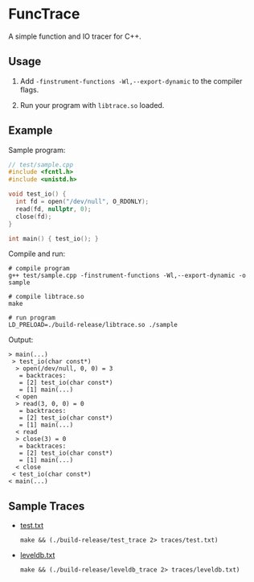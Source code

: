 # FuncTrace

A simple function and IO tracer for C++.

## Usage

1. Add `-finstrument-functions -Wl,--export-dynamic` to the compiler flags.

2. Run your program with `libtrace.so` loaded.

## Example

Sample program:

```cpp
// test/sample.cpp
#include <fcntl.h>
#include <unistd.h>

void test_io() {
  int fd = open("/dev/null", O_RDONLY);
  read(fd, nullptr, 0);
  close(fd);
}

int main() { test_io(); }
```

Compile and run:

```shell
# compile program
g++ test/sample.cpp -finstrument-functions -Wl,--export-dynamic -o sample

# compile libtrace.so
make

# run program
LD_PRELOAD=./build-release/libtrace.so ./sample
```

Output:

```shell
> main(...)
 > test_io(char const*)
  > open(/dev/null, 0, 0) = 3
   = backtraces: 
   = [2] test_io(char const*)
   = [1] main(...)
  < open
  > read(3, 0, 0) = 0
   = backtraces: 
   = [2] test_io(char const*)
   = [1] main(...)
  < read
  > close(3) = 0
   = backtraces: 
   = [2] test_io(char const*)
   = [1] main(...)
  < close
 < test_io(char const*)
< main(...)
```

## Sample Traces

- [test.txt](https://raw.githubusercontent.com/ShawnZhong/FuncTrace/main/traces/test.txt)

  ```make && (./build-release/test_trace 2> traces/test.txt)```


- [leveldb.txt](https://raw.githubusercontent.com/ShawnZhong/FuncTrace/main/traces/leveldb.txt)

  ```make && (./build-release/leveldb_trace 2> traces/leveldb.txt)```


